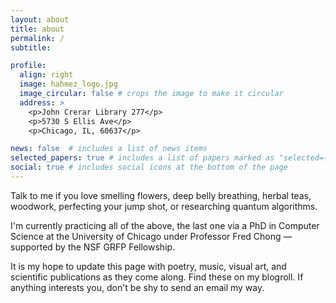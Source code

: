 ```yaml
---
layout: about
title: about
permalink: /
subtitle: 

profile:
  align: right
  image: hahmez_logo.jpg
  image_circular: false # crops the image to make it circular
  address: >
    <p>John Crerar Library 277</p>
    <p>5730 S Ellis Ave</p>
    <p>Chicago, IL, 60637</p>

news: false  # includes a list of news items
selected_papers: true # includes a list of papers marked as "selected={true}"
social: true # includes social icons at the bottom of the page
---
```

 Talk to me if you love smelling flowers, deep belly breathing, herbal teas, woodwork, perfecting your jump shot, or researching quantum algorithms.
 
 I'm currently practicing all of the above, the last one via a PhD in Computer Science at the University of Chicago under Professor Fred Chong — supported by the NSF GRFP Fellowship. 

 It is my hope to update this page with poetry, music, visual art, and scientific publications as they come along. Find these on my blogroll. If anything interests you, don't be shy to send an email my way.



